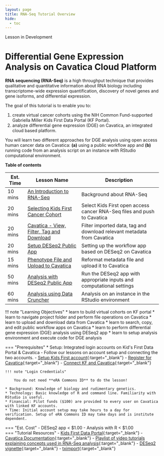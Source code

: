 ```yaml
---
layout: page
title: RNA-Seq Tutorial Overview
hide:
  - toc
---
```


<div class="banner"><span class="banner-text">Lesson in Development</span></div>

Differential Gene Expression Analysis on Cavatica Cloud Platform
============================================

**RNA sequencing (RNA-Seq)** is a high throughput technique that provides qualitative and quantitative information about RNA biology including transcriptome-wide expression quantification, discovery of novel genes and gene isoforms, and differential expression.

The goal of this tutorial is to enable you to: </br>

1. create virtual cancer cohorts using the NIH Common Fund-supported Gabriella Miller Kids First Data Portal (KF Portal). </br>
2. analyze differential gene expression (DGE) on Cavatica, an integrated cloud based platform.

You will learn two different approaches for DGE analysis using open access human cancer data on Cavatica: **(a)** using a public workflow app and **(b)** running code from an analysis script on an instance with RStudio computational environment.

**Table of contents**

| Est. Time| Lesson Name | Description|
| ---|--------|--------|
| 10 mins |[An Introduction to RNA-Seq](./rna_seq_2.md)| Background about RNA-Seq
| 20 mins |[Selecting Kids First Cancer Cohort](./rna_seq_3.md)| Select Kids First open access cancer RNA-Seq files and push to Cavatica  |
| 20 mins |[Cavatica - View, Filter, Tag and Download](./rna_seq_4.md) | Filter imported data, tag and download relevant metadata from Cavatica |
| 20 mins |[Setup DESeq2 Public App](./rna_seq_5.md)| Setting up the workflow app based on DESeq2 on Cavatica |
| 15 mins |[Phenotype File and Upload to Cavatica](./rna_seq_6.md) | Reformat metadata file and upload it to Cavatica |
| 50 mins |[Analysis with DESeq2 Public App](./rna_seq_7.md) | Run the DESeq2 app with appropriate inputs and computational settings |
| 60 mins |[Analysis using Data Cruncher](./rna_seq_8.md) | Analysis on an instance in the RStudio environment |

!!! note "Learning Objectives"
    * learn to build virtual cohorts on KF portal
    * learn to navigate project folder and perform file operations on Cavatica
    * learn to upload and download data from Cavatica
    * learn to search, copy, and edit public workflow apps on Cavatica
    * learn to perform differential gene expression (DGE) analysis using DESeq2 app
    * learn to setup analysis environment and execute code for DGE analysis

=== "Prerequisites"
    * Setup: Integrated login accounts on Kid's First Data Portal & Cavatica - Follow our lessons on account setup and connecting the two accounts.
           - [Setup Kids First account](../../Common-Fund-Tools/Kids-First/Portal-Setup-And-Permissions/KF_3_KF_Registration.md){:target="_blank"}
           - [Register for Cavatica](../../Common-Fund-Tools/Kids-First/Portal-Setup-And-Permissions/KF_4_Cavatica_Registration.md){:target="_blank"}
           - [Connect KF and Cavatica](../../Common-Fund-Tools/Kids-First/Portal-Setup-And-Permissions/KF_5_ConnectingAccounts.md){:target="_blank"}

    !!! note "Login Credentials"

        You do not need **eRA Commons ID** to do the lesson!

    * Background: Knowledge of biology and rudimentary genetics.
    * Technology: Basic knowledge of R and command line. Familiarity with RStudio is useful.
    * Financial: Pilot funds ($100) are provided to every user on Cavatica with linked KF accounts.
    * Time: Initial account setup may take hours to a day for verification. Setup of eRA Commons ID may take days and is institute dependent.
=== "Est. Cost"
    - DESeq2 app < $1.00
    - Analysis with R < $1.00      
=== "Tutorial Resources"
    - [Kids First Data Portal](https://kidsfirstdrc.org){:target="_blank"}
    - [Cavatica Documentation](https://docs.cavatica.org/docs/getting-started){:target="_blank"}
    - [Playlist of video tutorials explaining concepts used in RNA-Seq analysis](https://www.youtube.com/playlist?list=PLblh5JKOoLUJo2Q6xK4tZElbIvAACEykp){:target="_blank"}
    - [DESeq2 vignette](https://bioconductor.org/packages/release/bioc/vignettes/DESeq2/inst/doc/DESeq2.html#how-do-i-use-vst-or-rlog-data-for-differential-testing){:target="_blank"}
    - [tximport](https://bioconductor.org/packages/release/bioc/vignettes/tximport/inst/doc/tximport.html){:target="_blank"} 
